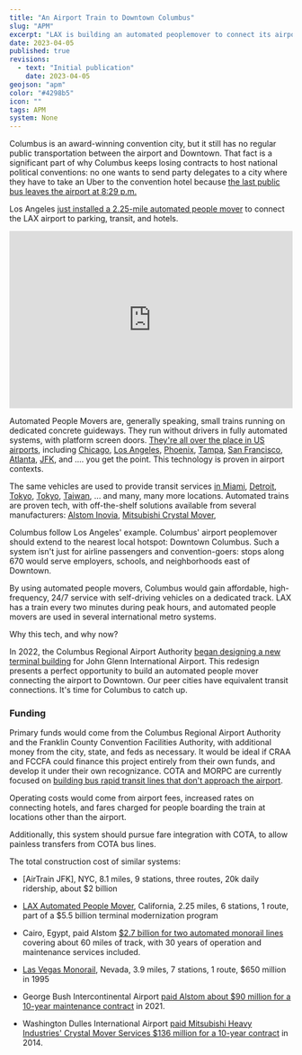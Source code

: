 ```yaml
---
title: "An Airport Train to Downtown Columbus"
slug: "APM"
excerpt: "LAX is building an automated peoplemover to connect its airport to its transit system. Why can't Columbus?"
date: 2023-04-05
published: true
revisions:
  - text: "Initial publication"
    date: 2023-04-05
geojson: "apm"
color: "#4298b5"
icon: ""
tags: APM
system: None
---
```


Columbus is an award-winning convention city, but it still has no regular public transportation between the airport and Downtown. That fact is a significant part of why Columbus keeps losing contracts to host national political conventions: no one wants to send party delegates to a city where they have to take an Uber to the convention hotel because [the last public bus leaves the airport at 8:29 p.m.](https://www.cota.com/timetables/7.pdf)

Los Angeles [just installed a 2.25-mile automated people mover](https://web.archive.org/web/20220328204906/https://thepointsguy.com/news/new-lax-people-movers-on-track-for-2023-completion/) to connect the LAX airport to parking, transit, and hotels.

<iframe width="100%" height="315" src="https://www.youtube.com/embed/ybql0RXXtHc" title="RM Transit: Modern Metro Systems Where You'd Least Expect! Airport People Movers" frameborder="0" allow="accelerometer; autoplay; clipboard-write; encrypted-media; gyroscope; picture-in-picture; web-share" allowfullscreen></iframe>

Automated People Movers are, generally speaking, small trains running on dedicated concrete guideways. They run without drivers in fully automated systems, with platform screen doors. [They're all over the place in US airports](https://en.wikipedia.org/wiki/List_of_airport_people_mover_systems), including [Chicago](https://en.wikipedia.org/wiki/Airport_Transit_System), [Los Angeles](https://en.wikipedia.org/wiki/LAX_Automated_People_Mover), [Phoenix](https://en.wikipedia.org/wiki/PHX_Sky_Train), [Tampa](https://en.wikipedia.org/wiki/Tampa_International_Airport_People_Movers), [San Francisco](https://en.wikipedia.org/wiki/AirTrain_(San_Francisco_International_Airport)), [Atlanta](https://en.wikipedia.org/wiki/ATL_SkyTrain), [JFK](https://en.wikipedia.org/wiki/AirTrain_JFK), and .... you get the point. This technology is proven in airport contexts.

The same vehicles are used to provide transit services [in Miami](https://en.wikipedia.org/wiki/Metromover), [Detroit](https://en.wikipedia.org/wiki/Detroit_People_Mover), [Tokyo](https://en.wikipedia.org/wiki/Yurikamome), [Tokyo](https://en.wikipedia.org/wiki/Nippori-Toneri_Liner), [Taiwan](https://en.wikipedia.org/wiki/Wenhu_line), ... and many, many more locations. Automated trains are proven tech, with off-the-shelf solutions available from several manufacturers: [Alstom Inovia](https://en.wikipedia.org/wiki/Alstom_Innovia), [Mitsubishi Crystal Mover](https://en.wikipedia.org/wiki/Crystal_Mover), 

Columbus follow Los Angeles' example. Columbus' airport peoplemover should extend to the nearest local hotspot: Downtown Columbus. Such a system isn't just for airline passengers and convention-goers: stops along 670 would serve employers, schools, and neighborhoods east of Downtown.

By using automated people movers, Columbus would gain affordable, high-frequency, 24/7 service with self-driving vehicles on a dedicated track. LAX has a train every two minutes during peak hours, and automated people movers are used in several international metro systems.

Why this tech, and why now?

In 2022, the Columbus Regional Airport Authority [began designing a new terminal building](https://flycolumbus.com/at-port-columbus/terminal-modernization-program) for John Glenn International Airport. This redesign presents a perfect opportunity to build an automated people mover connecting the airport to Downtown. Our peer cities have equivalent transit connections. It's time for Columbus to catch up.

### Funding

Primary funds would come from the Columbus Regional Airport Authority and the Franklin County Convention Facilities Authority, with additional money from the city, state, and feds as necessary. It would be ideal if CRAA and FCCFA could finance this project entirely from their own funds, and develop it under their own recognizance. COTA and MORPC are currently focused on [building bus rapid transit lines that don't approach the airport](https://linkuscolumbus.com/corridors/). 

Operating costs would come from airport fees, increased rates on connecting hotels, and fares charged for people boarding the train at locations other than the airport.

Additionally, this system should pursue fare integration with COTA, to allow painless transfers from COTA bus lines.

The total construction cost of similar systems:

- [AirTrain JFK], NYC, 8.1 miles, 9 stations, three routes, 20k daily ridership, about $2 billion
- [LAX Automated People Mover](https://en.wikipedia.org/wiki/LAX_Automated_People_Mover), California, 2.25 miles, 6 stations, 1 route, part of a $5.5 billion terminal modernization program
- Cairo, Egypt, paid Alstom [$2.7 billion for two automated monorail lines](https://www.alstom.com/monorail-story-greater-cairo) covering about 60 miles of track, with 30 years of operation and maintenance services included.
- [Las Vegas Monorail](https://en.wikipedia.org/wiki/Las_Vegas_Monorail), Nevada, 3.9 miles, 7 stations, 1 route, $650 million in 1995

- George Bush Intercontinental Airport [paid Alstom about $90 million for a 10-year maintenance contract](https://www.alstom.com/press-releases-news/2021/4/alstom-operate-and-maintain-innovia-people-mover-system-houstons-george-bush-intercontinental-airport) in 2021.
- Washington Dulles International Airport [paid Mitsubishi Heavy Industries' Crystal Mover Services $136 million for a 10-year contract](https://www.thefreelibrary.com/Washington+Dulles+International+Airport+renews+contract+with+Crystal...-a0392166934) in 2014.
